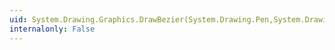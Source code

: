```yaml
---
uid: System.Drawing.Graphics.DrawBezier(System.Drawing.Pen,System.Drawing.Point,System.Drawing.Point,System.Drawing.Point,System.Drawing.Point)
internalonly: False
---
```

